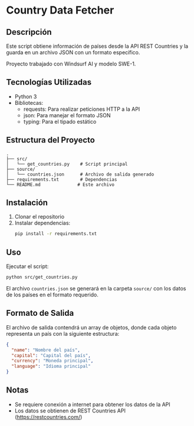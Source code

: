 # Country Data Fetcher

## Descripción
Este script obtiene información de países desde la API REST Countries y la guarda en un archivo JSON con un formato específico.

Proyecto trabajado con Windsurf AI y modelo SWE-1.

## Tecnologías Utilizadas
- Python 3
- Bibliotecas:
  - requests: Para realizar peticiones HTTP a la API
  - json: Para manejar el formato JSON
  - typing: Para el tipado estático

## Estructura del Proyecto
```
.
├── src/
│   └── get_countries.py    # Script principal
├── source/
│   └── countries.json      # Archivo de salida generado
├── requirements.txt        # Dependencias
└── README.md              # Este archivo
```

## Instalación
1. Clonar el repositorio
2. Instalar dependencias:
   ```bash
   pip install -r requirements.txt
   ```

## Uso
Ejecutar el script:
```bash
python src/get_countries.py
```

El archivo `countries.json` se generará en la carpeta `source/` con los datos de los países en el formato requerido.

## Formato de Salida
El archivo de salida contendrá un array de objetos, donde cada objeto representa un país con la siguiente estructura:

```json
{
  "name": "Nombre del país",
  "capital": "Capital del país",
  "currency": "Moneda principal",
  "language": "Idioma principal"
}
```

## Notas
- Se requiere conexión a internet para obtener los datos de la API
- Los datos se obtienen de REST Countries API (https://restcountries.com/)
